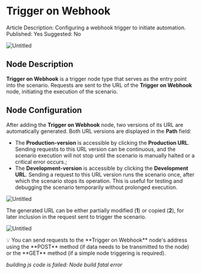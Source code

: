 # Trigger on Webhook

Article Description: Configuring a webhook trigger to initiate automation.
Published: Yes
Suggested: No

![Untitled](Trigger%20on%20Webhook%2019757d45a067803b9f5fcbaf09056dcb/Untitled.png)

## **Node Description**

**Trigger on Webhook** is a trigger node type that serves as the entry point into the scenario. Requests are sent to the URL of the **Trigger on Webhook** node, initiating the execution of the scenario.

## **Node Configuration**

After adding the **Trigger on Webhook** node, two versions of its URL are automatically generated. Both URL versions are displayed in the **Path** field:

- The **Production-version** is accessible by clicking the **Production URL**. Sending requests to this URL version can be continuous, and the scenario execution will not stop until the scenario is manually halted or a critical error occurs.;
- The **Development-version** is accessible by clicking the **Development URL**. Sending a request to this URL version runs the scenario once, after which the scenario stops its operation. This is useful for testing and debugging the scenario temporarily without prolonged execution.

![Untitled](Trigger%20on%20Webhook%2019757d45a067803b9f5fcbaf09056dcb/Untitled%201.png)

The generated URL can be either partially modified (**1**) or copied (**2**), for later inclusion in the request sent to trigger the scenario.

![Untitled](Trigger%20on%20Webhook%2019757d45a067803b9f5fcbaf09056dcb/Untitled%202.png)

<aside>
💡 You can send requests to the **Trigger on Webhook** node's address using the **POST** method (if data needs to be transmitted to the node) or the **GET** method (if a simple node triggering is required).

</aside>

*building js code is failed: Node build fatal error*